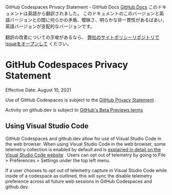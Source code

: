 GitHub Codespaces Privacy Statement - GitHub Docs
[GitHub Docs](/ja)
このドキュメントは英語から翻訳されました。 このドキュメントのこのバージョンと英語バージョンとの間に何らかの矛盾、曖昧さ、明らかな非一貫性があるばあい、英語バージョンが支配的なバージョンです。

翻訳の改善についての示唆があるなら、
[弊社のサイトポリシーリポジトリでIssueをオープンして](https://github.com/github/site-policy/issues)
ください。

# GitHub Codespaces Privacy Statement

Effective Date: August 10, 2021

Use of GitHub Codespaces is subject to the
[GitHub Privacy Statement](/ja/github/site-policy/github-privacy-statement)
.

Activity on github.dev is subject to
[GitHub's Beta Previews terms](/ja/github/site-policy/github-terms-of-service#j-beta-previews)

## Using Visual Studio Code

GitHub Codespaces and github.dev allow for use of Visual Studio Code in the web browser. When using Visual Studio Code in the web browser, some telemetry collection is enabled by default and is
[explained in detail on the Visual Studio Code website](https://code.visualstudio.com/docs/getstarted/telemetry)
. Users can opt out of telemetry by going to File &gt; Preferences &gt; Settings under the top left menu.

If a user chooses to opt out of telemetry capture in Visual Studio Code while inside of a codespace as outlined, this will sync the disable telemetry preference across all future web sessions in GitHub Codespaces and github.dev.
